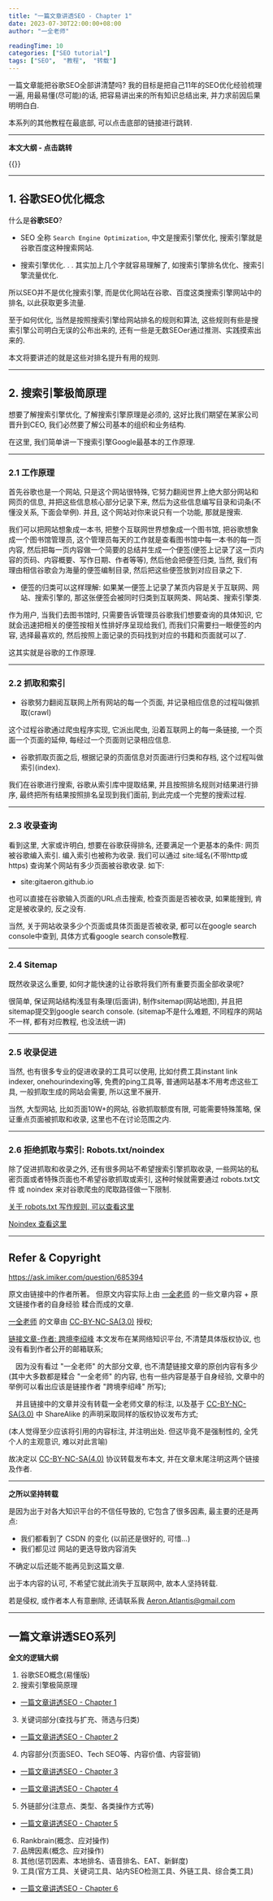 ```yaml
---
title: "一篇文章讲透SEO - Chapter 1"
date: 2023-07-30T22:00:00+08:00
author: "一全老师"

readingTime: 10
categories: ["SEO tutorial"]
tags: ["SEO",  "教程",  "转载"]
---
```


一篇文章能把谷歌SEO全部讲清楚吗? 我的目标是把自己11年的SEO优化经验梳理一遍, 用最易懂(尽可能)的话, 把容易讲出来的所有知识总结出来, 并力求前因后果明明白白.

本系列的其他教程在最底部, 可以点击底部的链接进行跳转.

---

**本文大纲 - 点击跳转**

{{<toc>}}
 
<!--more-->

---

## 1. 谷歌SEO优化概念

什么是**谷歌SEO**? 

- SEO 全称 `Search Engine Optimization`,  中文是搜索引擎优化, 搜索引擎就是谷歌百度这种搜索网站. 

- 搜索引擎优化. . . 其实加上几个字就容易理解了, 如搜索引擎排名优化、搜索引擎流量优化. 

所以SEO并不是优化搜索引擎, 而是优化网站在谷歌、百度这类搜索引擎网站中的排名, 以此获取更多流量. 

至于如何优化, 当然是按照搜索引擎给网站排名的规则和算法, 这些规则有些是搜索引擎公司明白无误的公布出来的, 还有一些是无数SEOer通过推测、实践摸索出来的. 

本文将要讲述的就是这些对排名提升有用的规则. 

---

## 2. 搜索引擎极简原理

想要了解搜索引擎优化, 了解搜索引擎原理是必须的, 这好比我们期望在某家公司晋升到CEO, 我们必然要了解公司基本的组织和业务结构. 

在这里, 我们简单讲一下搜索引擎Google最基本的工作原理. 

---

### 2.1 工作原理

首先谷歌也是一个网站, 只是这个网站很特殊, 它努力翻阅世界上绝大部分网站和网页的信息, 并把这些信息核心部分记录下来, 然后为这些信息编写目录和词条(不懂没关系, 下面会举例). 并且, 这个网站对你来说只有一个功能, 那就是搜索. 

我们可以把网站想象成一本书, 把整个互联网世界想象成一个图书馆, 把谷歌想象成一个图书馆管理员, 这个管理员每天的工作就是查看图书馆中每一本书的每一页内容, 然后把每一页内容做一个简要的总结并生成一个便签(便签上记录了这一页内容的页码、内容概要、写作日期、作者等等), 然后他会把便签归类, 当然, 我们有理由相信谷歌会为海量的便签编制目录, 然后把这些便签放到对应目录之下. 

- 便签的归类可以这样理解: 如果某一便签上记录了某页内容是关于互联网、网站、搜索引擎的, 那这张便签会被同时归类到互联网类、网站类、搜索引擎类. 

作为用户, 当我们去图书馆时, 只需要告诉管理员谷歌我们想要查询的具体知识, 它就会迅速把相关的便签按相关性排好序呈现给我们, 而我们只需要扫一眼便签的内容, 选择最喜欢的, 然后按照上面记录的页码找到对应的书籍和页面就可以了. 

这其实就是谷歌的工作原理. 

---

### 2.2 抓取和索引

- 谷歌努力翻阅互联网上所有网站的每一个页面, 并记录相应信息的过程叫做抓取(crawl)

这个过程谷歌通过爬虫程序实现, 它派出爬虫, 沿着互联网上的每一条链接, 一个页面一个页面的延伸, 每经过一个页面则记录相应信息. 

- 谷歌抓取页面之后, 根据记录的页面信息对页面进行归类和存档, 这个过程叫做索引(index). 

我们在谷歌进行搜索, 谷歌从索引库中提取结果, 并且按照排名规则对结果进行排序, 最终把所有结果按照排名呈现到我们面前, 到此完成一个完整的搜索过程. 

---

### 2.3 收录查询

看到这里, 大家或许明白, 想要在谷歌获得排名, 还要满足一个更基本的条件: 网页被谷歌编入索引. 编入索引也被称为收录. 我们可以通过 site:域名(不带http或https) 查询某个网站有多少页面被谷歌收录. 如下:

- site:gitaeron.github.io

也可以直接在谷歌输入页面的URL点击搜索, 检查页面是否被收录, 如果能搜到, 肯定是被收录的, 反之没有. 

当然, 关于网站收录多少个页面或具体页面是否被收录, 都可以在google search console中查到, 具体方式看google search console教程. 

---

### 2.4 Sitemap

既然收录这么重要, 如何才能快速的让谷歌将我们所有重要页面全部收录呢?

很简单, 保证网站结构浅显有条理(后面讲), 制作sitemap(网站地图), 并且把sitemap提交到google search console. (sitemap不是什么难题, 不同程序的网站不一样, 都有对应教程, 也没法统一讲)

---

### 2.5 收录促进

当然, 也有很多专业的促进收录的工具可以使用, 比如付费工具instant link indexer, onehourindexing等, 免费的ping工具等, 普通网站基本不用考虑这些工具, 一般抓取生成的网站会需要, 所以这里不展开. 

当然, 大型网站, 比如页面10W+的网站, 谷歌抓取额度有限, 可能需要特殊策略, 保证重点页面被抓取和收录, 这里也不在讨论范围之内. 

---

### 2.6 拒绝抓取与索引: Robots.txt/noindex

除了促进抓取和收录之外, 还有很多网站不希望搜索引擎抓取收录, 一些网站的私密页面或者特殊页面也不希望谷歌抓取或索引, 这种时候就需要通过 robots.txt文件 或 noindex 来对谷歌爬虫的爬取路径做一下限制. 

[关于 robots.txt 写作规则, 可以查看这里](https://www.cnblogs.com/cocowool/p/5002546.html) 

[Noindex 查看这里](https://developers.google.com/search/docs/crawling-indexing/block-indexing?hl=zh-cn)

---

## Refer & Copyright

https://ask.imiker.com/question/685394

原文由链接中的作者所著。 但原文内容实际上由 [一全老师](https://www.yiquanseo.com/) 的一些文章内容 + 原文链接作者的自身经验 糅合而成的文章.

[一全老师](https://www.yiquanseo.com/) 的文章由 [CC-BY-NC-SA(3.0)](https://creativecommons.org/licenses/by-nc-sa/3.0/) 授权;

[链接文章-作者: 跨境李绍峰](https://ask.imiker.com/question/685394) 本文发布在某网络知识平台, 不清楚具体版权协议, 也没有看到作者公开的邮箱联系;

&emsp;因为没有看过 "一全老师" 的大部分文章, 也不清楚链接文章的原创内容有多少 (其中大多数都是糅合 "一全老师" 的内容, 也有一些内容是基于自身经验, 文章中的举例可以看出应该是链接作者 "跨境李绍峰" 所写);

&emsp;并且链接中的文章并没有转载一全老师文章的标注, 以及基于 [CC-BY-NC-SA(3.0)](https://creativecommons.org/licenses/by-nc-sa/3.0/) 中 ShareAlike 的声明采取同样的版权协议发布方式; 

(本人觉得至少应该将引用的内容标注, 并注明出处. 但这毕竟不是强制性的, 全凭个人的主观意识, 难以对此言喻) 

故决定以 [CC-BY-NC-SA(4.0)](https://creativecommons.org/licenses/by-nc-sa/4.0/) 协议转载发布本文, 并在文章末尾注明这两个链接及作者.

---

**之所以坚持转载**

是因为出于对各大知识平台的不信任导致的, 它包含了很多因素, 最主要的还是两点:

- 我们都看到了 CSDN 的变化 (以前还是很好的, 可惜...)
- 我们都见过 网站的更迭导致内容消失

不确定以后还能不能再见到这篇文章.

出于本内容的认可, 不希望它就此消失于互联网中, 故本人坚持转载. 

若是侵权, 或作者本人有意删除, 还请联系我 Aeron.Atlantis@gmail.com

---

## 一篇文章讲透SEO系列

**全文的逻辑大纲**

1. 谷歌SEO概念(易懂版)
2. 搜索引擎极简原理

- [一篇文章讲透SEO - Chapter 1](http://gitaeron.github.io/article/2023/july/seo-tutorial-chapter1/)

3. 关键词部分(查找与扩充、筛选与归类)

- [一篇文章讲透SEO - Chapter 2](http://gitaeron.github.io/article/2023/july/seo-tutorial-chapter2/)

4. 内容部分(页面SEO、Tech SEO等、内容价值、内容营销)

- [一篇文章讲透SEO - Chapter 3](http://gitaeron.github.io/article/2023/july/seo-tutorial-chapter3/)

- [一篇文章讲透SEO - Chapter 4](http://gitaeron.github.io/article/2023/july/seo-tutorial-chapter4/)

5.  外链部分(注意点、类型、各类操作方式等)

- [一篇文章讲透SEO - Chapter 5](http://gitaeron.github.io/article/2023/july/seo-tutorial-chapter5/)

6.  Rankbrain(概念、应对操作)
7.  品牌因素(概念、应对操作)
8.  其他(惩罚因素、本地排名、语音排名、EAT、新鲜度)
9.  工具(官方工具、关键词工具、站内SEO检测工具、外链工具、综合类工具)

- [一篇文章讲透SEO - Chapter 6](http://gitaeron.github.io/article/2023/july/seo-tutorial-chapter6/)

